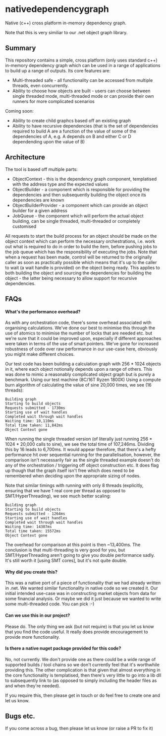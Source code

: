 # nativedependencygraph
Native (c++) cross platform in-memory dependency graph.

Note that this is very similiar to our .net object graph library.

## Summary
This repository contains a simple, cross platform (only uses standard c++) in-memory dependency graph which can be used in a range of applications to build up a range of outputs. Its core features are:

* Multi-threaded safe - all functionality can be accessed from multiple threads, even concurrently.
* Ability to choose how objects are built - users can choose between single threaded mode, multi-threaded mode or can provide their own runners for more complicated scenarios

Coming soon:
* Ability to create child graphcs based off an existing graph
* Ability to have recursive dependencies (that is the set of dependencies required to build A are a function of the value of some of the dependencies of A, e.g. A depends on B and either C or D dependending upon the value of B)

## Architecture
The tool is based off multiple parts:

* ObjectContext - this is the dependency graph component, templatised with the address type and the expected values
* ObjectBuilder - a component which is responsible for providing the dependencies and then subsequently building the object once its dependencies are known
* ObjectBuilderProvider - a component which can provide an object builder for a given address
* JobQueue - the component which will perform the actual object building, can be single threaded, multi-threaded or completely customised

All requests to start the build process for an object should be made on the object context which can perform the necessary orchestrations, i.e. work out what is required to do in order to build the item, before pushing jobs to the job queue which has the responsibility of executing the jobs. Note that when a request has been made, control will be returned to the originally caller as soon as practically possible which means that it's up to the caller to wait (a wait handle is provided) on the object being ready. This applies to both building the object and sourcing the dependencies for building the object - the latter being necessary to allow support for recursive dependencies.

## FAQs
#### What's the performance overhead?
As with any orchestration code, there's some overhead associated with organising calculations. We've done our best to minimise this through the use of atomics to minimise the number of locks that are needed etc. but we're sure that it could be improved upon, especially if different approaches were taken in terms of the use of smart pointers. We've gone for increased robustness of code over raw performance in our use-case here, obviously you might make different choices. 

Our test code has been building a calculation graph with 256 * 1024 objects in it, where each object notionally depends upon a range of others. This was done to mimic a reasonably complicated object graph but is purely a benchmark. Using our test machine (8C/16T Ryzen 1800X) Using a compute burn algorithm of calculating the value of sine 20,000 times, we see (16 threads):

```
Building graph
Starting to build objects
Requests submitted - 1730ms
Starting use of wait handles
Completed wait through wait handles
Waiting time: 10,110ms
Total time taken: 11,842ms
Object Context gone
```

When running the single threaded version (of literally just running 256 * 1024 * 20,000 calls to sine), we see the total time of 107,246ms. Dividing this by 16 leads to 6,700ms. It would appear therefore, that there's a hefty performance hit over sequential running for the parallelisation, however, the comparison isn't necessarily fair as the single threaded example doesn't do any of the orchestration / triggering off object construction etc. It does flag up though that the graph itself isn't free which does need to be remembered when deciding upon the appropriate sizing of nodes.

Note that similar timings with running with only 8 threads (explicitly, ensuring that we have 1 real core per thread as opposed to SMT/HyperThreading), we see much better scaling:

```
Building graph
Starting to build objects
Requests submitted - 1264ms
Starting use of wait handles
Completed wait through wait handles
Waiting time: 14307ms
Total time taken: 15572ms
Object Context gone
```

The overhead for comparison at this point is then ~13,400ms. The conclusion is that multi-threading is very good for you, but SMT/HyperThreading aren't going to give you double performance sadly. It's still worth it [using SMT cores], but it's not quite double.

#### Why did you create this?
This was a native port of a piece of functionality that we had already written in .net. We wanted similar functionality in native code so we created it. Our initial intended use-case was in constructing market objects from data for some financial analysis. Or maybe we did it just because we wanted to write some multi-threaded code. You can pick :-)

#### Can we use this in our project?
Please do. The only thing we ask (but not require) is that you let us know that you find the code useful. It really does provide encouragement to provide more functionality.

#### Is there a native nuget package provided for this code?
No, not currently. We don't provide one as there could be a wide range of supported builds / tool chains so we don't currently feel that it's worthwhile providing this. The other complication is that given that almost everything in the core functionality is templatised, then there's very little to go into a lib dll to subsequently link to (as opposed to simply including the header files as and when they're needed).

If you require this, then please get in touch or do feel free to create one and let us know. 

## Bugs etc.
If you come across a bug, then please let us know (or raise a PR to fix it)
